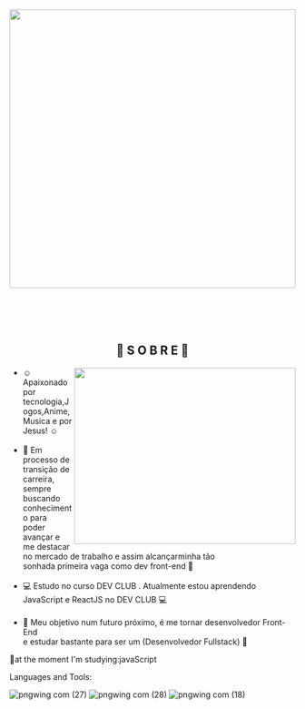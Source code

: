 <img src="https://user-images.githubusercontent.com/106599546/202533423-824d75af-9b8e-42c7-ae52-6f36ba6cb8fc.gif" width="100%" height="490">
<br>
<br>
<br>
<br>
<br>


   <h2 align="center">  📒 S O B R E 📒 </h1>
   
  <img src="https://user-images.githubusercontent.com/106599546/202544794-cae1c630-cb7b-4633-91e9-50bee1679d7c.gif" width="390" height="310" align="right">             

<ul align="left">

  <li>☺️ Apaixonado por tecnologia,Jogos,Anime,Musica e por Jesus! ☺️
</li><br>

<li>🚀 Em processo de transição de carreira, sempre buscando conhecimento para <br>poder avançar e me destacar 
  no mercado de trabalho e assim alcançarminha tão<br>  sonhada primeira vaga como dev front-end 🚀
</li><br>

<li>💻 Estudo no curso DEV CLUB . Atualmente estou aprendendo <br>JavaScript e ReactJS no DEV CLUB  💻</li>
<br>

  <li> 🌌 Meu objetivo num futuro próximo, é me tornar desenvolvedor Front-End <br> e estudar bastante para ser um (Desenvolvedor Fullstack) 🌌 </li>
</ul>
  

 <div  top="-50">
</div>     

  
  


👀at the moment I'm studying:javaScript

Languages and Tools:


![pngwing com (27)](https://user-images.githubusercontent.com/106599546/192344742-15cdd9ea-22fe-459d-8cc2-b7bf8c3d982e.png) ![pngwing com (28)](https://user-images.githubusercontent.com/106599546/192347366-360ccb07-9dbd-4cb9-96b3-d02d9e56d2f9.png) ![pngwing com (18)](https://user-images.githubusercontent.com/106599546/192347722-b4ded5cd-71f2-4ff1-acb4-22bd53fb45c2.png)



